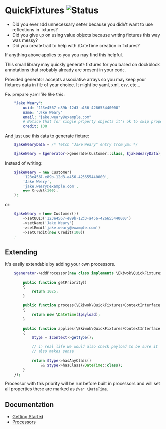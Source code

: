 # QuickFixtures ![Status](https://api.travis-ci.org/ekiwok/QuickFixtures.svg?branch=master)

- Did you ever add unnecessary setter because you didn't want to use
reflections in fixtures?
- Did you give up on using value objects because writing fixtures this way
was messy?
- Did you create trait to help with \DateTime creation in fixtures?

If anything above applies to you you may find this helpful.

This small library may quickly generate fixtures for you based on
dockblock annotations that probably already are present in your code.

Provided generator accepts associative arrays so you may keep your
fixtures data in file of your choice. It might be yaml, xml, csv, etc...
 
Fe. prepare yaml file like this:
 
 ```yml
     "Jake Weary":
         uuid: "123e4567-e89b-12d3-a456-426655440000"
         name: "Jake Weary"
         email: "jake.weary@example.com"
         # Notice that for single property objects it's ok to skip property name
         credit: 100
 ```
 
 And just use this data to generate fixture:
 
 ```php
     $jakeWearyData = /* fetch "Jake Weary" entry from yml */
 
     $jakeWeary = $generator->generate(Customer::class, $jakeWearyData);
 ```

 
Instead of writing:

```php
    $jakeWeary = new Customer(
        '123e4567-e89b-12d3-a456-426655440000',
        'Jake Weary',
        'jake.weary@example.com',
        new Credit(100),
    );
```

or:

```php
    $jakeWeary = (new Customer())
        ->setUUID('123e4567-e89b-12d3-a456-426655440000')
        ->setName('Jake Weary')
        ->setEmail'jake.weary@example.com')
        ->setCredit(new Credit(100))
    ;
```

## Extending

It's easily extendable by adding your own processors.

```php
    $generator->addProcessor(new class implements \Ekiwok\QuickFixtures\Processor\PrioritisedProcessorInterface{
    
        public function getPriority()
        {
            return 1025;
        }
    
        public function process(\Ekiwok\QuickFixtures\ContextInterface $context, $payload, \Ekiwok\QuickFixtures\GeneratorInterface $generator)
        {
            return new \DateTime($payload);
        }
    
        public function applies(\Ekiwok\QuickFixtures\ContextInterface $context, $payload)
        {
            $type = $context->getType();
            
            // in real life we would also check payload to be sure it
            // also makes sense
    
            return $type->hasAnyClass()
                && $type->hasClass(\DateTime::class);
        }
    });
```

Processor with this priority will be run before built in processors
and will set all properties these are marked as `@var \DateTime`.
 
## Documentation

- [Getting Started](/doc/Getting_Started.md)
- [Processors](/doc/Processors.md)
